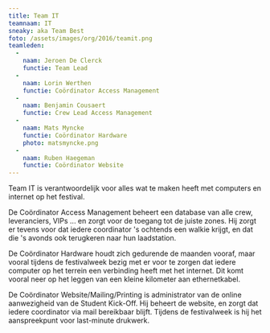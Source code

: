 ```yaml
---
title: Team IT
teamnaam: IT
sneaky: aka Team Best
foto: /assets/images/org/2016/teamit.png
teamleden:
  -
    naam: Jeroen De Clerck
    functie: Team Lead
  -
    naam: Lorin Werthen
    functie: Coördinator Access Management
  -
    naam: Benjamin Cousaert
    functie: Crew Lead Access Management
  -
    naam: Mats Myncke
    functie: Coördinator Hardware
    photo: matsmyncke.png
  -
    naam: Ruben Haegeman
    functie: Coördinator Website
---
```


Team IT is verantwoordelijk voor alles wat te maken heeft met computers en internet op het festival.

De Coördinator Access Management beheert een database van alle crew, leveranciers, VIPs ... en zorgt voor de toegang tot de juiste zones. Hij zorgt er tevens voor dat iedere coordinator 's ochtends een walkie krijgt, en dat die 's avonds ook terugkeren naar hun laadstation.

De Coördinator Hardware houdt zich gedurende de maanden vooraf, maar vooral tijdens de festivalweek bezig met er voor te zorgen dat iedere computer op het terrein een verbinding heeft met het internet. Dit komt vooral neer op het leggen van een kleine kilometer aan ethernetkabel.

De Coördinator Website/Mailing/Printing is administrator van de online aanwezigheid van de Student Kick-Off. Hij beheert de website, en zorgt dat iedere coordinator via mail bereikbaar blijft. Tijdens de festivalweek is hij het aanspreekpunt voor last-minute drukwerk.

